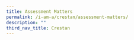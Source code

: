 ```yaml
---
title: Assessment Matters
permalink: /i-am-a/crestan/assessment-matters/
description: ""
third_nav_title: Crestan
---
```

